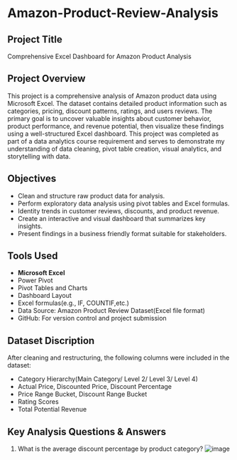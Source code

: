 #  Amazon-Product-Review-Analysis
##  Project Title
Comprehensive Excel Dashboard for Amazon Product Analysis
##  Project Overview 
This project is a comprehensive analysis of Amazon product data using Microsoft Excel. The dataset contains detailed product information such as categories, pricing, discount patterns, ratings, and users reviews. The primary goal is to uncover valuable insights about customer behavior, product performance, and revenue potential, then visualize these findings using a well-structured Excel dashboard. 
This project was completed as part of a data analytics course requirement and serves to demonstrate my understanding of data cleaning, pivot table creation, visual analytics, and storytelling with data.  
##  Objectives
- Clean and structure raw product data for analysis.
- Perform exploratory data analysis using pivot tables and Excel formulas.
- Identity trends in customer reviews, discounts, and product revenue.
- Create an interactive and visual dashboard that summarizes key insights.
- Present findings in a business friendly format suitable for stakeholders.
##  Tools Used
- **Microsoft Excel**
 - Power Pivot
 - Pivot Tables and Charts
 - Dashboard Layout
 - Excel formulas(e.g., IF, COUNTIF,etc.)
- Data Source: Amazon Product Review Dataset(Excel file format)
- GitHub: For version control and project submission
##  Dataset Discription
After cleaning and restructuring, the following columns were included in the dataset:
- Category Hierarchy(Main Category/ Level 2/ Level 3/ Level 4)
- Actual Price, Discounted Price, Discount Percentage
- Price Range Bucket, Discount Range Bucket
- Rating Scores
- Total Potential Revenue
##  Key Analysis Questions & Answers
1. What is the average discount percentage by product category?
![image](https://github.com/user-attachments/assets/2e8da24a-06b6-4d90-9840-cc2293f42a90)


